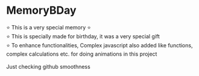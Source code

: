 # MemoryBDay
⭐️ This is a very special memory ⭐️
<br>
⭐️ This is specially made for birthday, it was a very special gift <br>
⭐️ To enhance functionalities, Complex javascript also added like functions, complex calculations etc. for doing animations in this project <br> <br>
Just checking github smoothness
